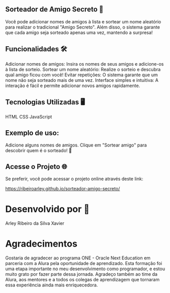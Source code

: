 ## Sorteador de Amigo Secreto 🎉
Você pode adicionar nomes de amigos à lista e sortear um nome aleatório para realizar o tradicional "Amigo Secreto". Além disso, o sistema garante que cada amigo seja sorteado apenas uma vez, mantendo a surpresa!

## Funcionalidades 🛠️
Adicionar nomes de amigos: Insira os nomes de seus amigos e adicione-os à lista de sorteio.
Sortear um nome aleatório: Realize o sorteio e descubra qual amigo ficou com você!
Evitar repetições: O sistema garante que um nome não seja sorteado mais de uma vez.
Interface simples e intuitiva: A interação é fácil e permite adicionar novos amigos rapidamente.

## Tecnologias Utilizadas 🖥️
HTML
CSS
JavaScript

## Exemplo de uso:
Adicione alguns nomes de amigos.
Clique em "Sortear amigo" para descobrir quem é o sorteado! 🎉

## Acesse o Projeto 🌐
Se preferir, você pode acessar o projeto online através deste link:

https://ribeiroarley.github.io/sorteador-amigo-secreto/

# Desenvolvido por 💼
Arley Ribeiro da Silva Xavier

# Agradecimentos
Gostaria de agradecer ao programa ONE - Oracle Next Education em parceria com a Alura pela oportunidade de aprendizado.
Esta formação foi uma etapa importante no meu desenvolvimento como programador, e estou muito grato por fazer parte dessa jornada.
Agradeço também ao time da Alura, aos mentores e a todos os colegas de aprendizagem que tornaram essa experiência ainda mais enriquecedora.
